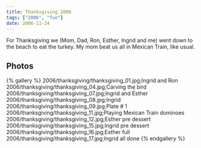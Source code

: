 ```yaml
---
title: Thanksgiving 2006
tags: ["2006", "fun"]
date: 2006-11-24
---
```

For Thanksgiving we (Mom, Dad, Ron, Esther, Ingrid and me) went down to the beach to eat the turkey.  My mom beat us all in Mexican Train, like usual.

## Photos 

{% gallery %} 
2006/thanksgiving/thanksgiving_01.jpg;Ingrid and Ron
2006/thanksgiving/thanksgiving_04.jpg;Carving the bird
2006/thanksgiving/thanksgiving_07.jpg;Ingrid and Esther
2006/thanksgiving/thanksgiving_08.jpg;Ingrid
2006/thanksgiving/thanksgiving_09.jpg;Plate # 1
2006/thanksgiving/thanksgiving_11.jpg;Playing Mexican Train dominoes
2006/thanksgiving/thanksgiving_12.jpg;Esther pre dessert
2006/thanksgiving/thanksgiving_15.jpg;Ingrid pre dessert
2006/thanksgiving/thanksgiving_16.jpg;Esther full
2006/thanksgiving/thanksgiving_17.jpg;Ingrid all done
{% endgallery %}
